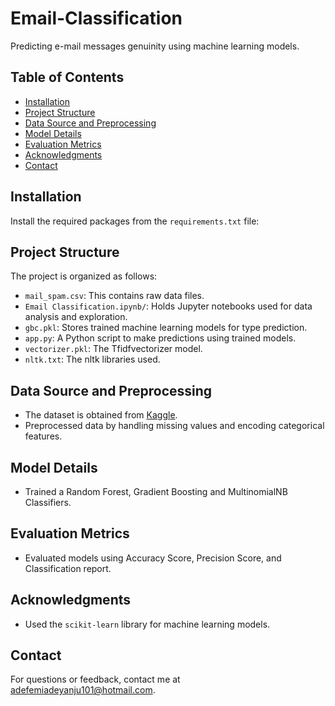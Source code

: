 # Email-Classification

Predicting e-mail messages genuinity using machine learning models.

## Table of Contents
- [Installation](#installation)
- [Project Structure](#project-structure)
- [Data Source and Preprocessing](#data-source-and-preprocessing)
- [Model Details](#model-details)
- [Evaluation Metrics](#evaluation-metrics)
- [Acknowledgments](#acknowledgments)
- [Contact](#contact)

## Installation
Install the required packages from the `requirements.txt` file:

## Project Structure
The project is organized as follows:

- `mail_spam.csv`: This contains raw data files.
- `Email Classification.ipynb/`: Holds Jupyter notebooks used for data analysis and exploration.
- `gbc.pkl`: Stores trained machine learning models for type prediction.
- `app.py`: A Python script to make predictions using trained models.
- `vectorizer.pkl`: The Tfidfvectorizer model.
- `nltk.txt`: The nltk libraries used.

## Data Source and Preprocessing
- The dataset is obtained from [Kaggle](https://www.kaggle.com/dataset).
- Preprocessed data by handling missing values and encoding categorical features.

## Model Details
- Trained a Random Forest, Gradient Boosting and MultinomialNB Classifiers.

## Evaluation Metrics
- Evaluated models using Accuracy Score, Precision Score, and Classification report.

## Acknowledgments
- Used the `scikit-learn` library for machine learning models.

## Contact
For questions or feedback, contact me at adefemiadeyanju101@hotmail.com.
